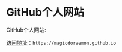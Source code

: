 # GitHub个人网站

GitHub个人网站:

[访问地址](https://magicdoraemon.github.io)：`https://magicdoraemon.github.io`